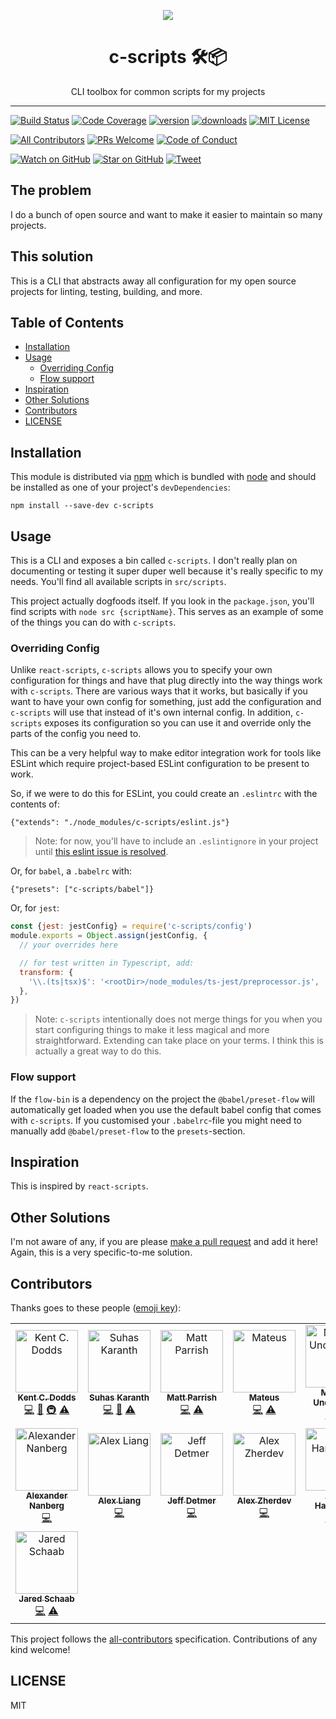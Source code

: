 <p align="center">
  <a href="https://codefund.io/properties/447/visit-sponsor">
    <img src="https://codefund.io/properties/447/sponsor" />
  </a>
</p>

<div align="center">
<h1>c-scripts 🛠📦</h1>

<p>CLI toolbox for common scripts for my projects</p>
</div>

<hr />

[![Build Status][build-badge]][build]
[![Code Coverage][coverage-badge]][coverage]
[![version][version-badge]][package]
[![downloads][downloads-badge]][npmcharts]
[![MIT License][license-badge]][license]

[![All Contributors](https://img.shields.io/badge/all_contributors-15-orange.svg?style=flat-square)](#contributors)
[![PRs Welcome][prs-badge]][prs]
[![Code of Conduct][coc-badge]][coc]

[![Watch on GitHub][github-watch-badge]][github-watch]
[![Star on GitHub][github-star-badge]][github-star]
[![Tweet][twitter-badge]][twitter]

## The problem

I do a bunch of open source and want to make it easier to maintain so many
projects.

## This solution

This is a CLI that abstracts away all configuration for my open source projects
for linting, testing, building, and more.

## Table of Contents

<!-- START doctoc generated TOC please keep comment here to allow auto update -->
<!-- DON'T EDIT THIS SECTION, INSTEAD RE-RUN doctoc TO UPDATE -->

- [Installation](#installation)
- [Usage](#usage)
  - [Overriding Config](#overriding-config)
  - [Flow support](#flow-support)
- [Inspiration](#inspiration)
- [Other Solutions](#other-solutions)
- [Contributors](#contributors)
- [LICENSE](#license)

<!-- END doctoc generated TOC please keep comment here to allow auto update -->

## Installation

This module is distributed via [npm][npm] which is bundled with [node][node] and
should be installed as one of your project's `devDependencies`:

```
npm install --save-dev c-scripts
```

## Usage

This is a CLI and exposes a bin called `c-scripts`. I don't really plan on
documenting or testing it super duper well because it's really specific to my
needs. You'll find all available scripts in `src/scripts`.

This project actually dogfoods itself. If you look in the `package.json`, you'll
find scripts with `node src {scriptName}`. This serves as an example of some
of the things you can do with `c-scripts`.

### Overriding Config

Unlike `react-scripts`, `c-scripts` allows you to specify your own
configuration for things and have that plug directly into the way things work
with `c-scripts`. There are various ways that it works, but basically if you
want to have your own config for something, just add the configuration and
`c-scripts` will use that instead of it's own internal config. In addition,
`c-scripts` exposes its configuration so you can use it and override only
the parts of the config you need to.

This can be a very helpful way to make editor integration work for tools like
ESLint which require project-based ESLint configuration to be present to work.

So, if we were to do this for ESLint, you could create an `.eslintrc` with the
contents of:

```
{"extends": "./node_modules/c-scripts/eslint.js"}
```

> Note: for now, you'll have to include an `.eslintignore` in your project until
> [this eslint issue is resolved](https://github.com/eslint/eslint/issues/9227).

Or, for `babel`, a `.babelrc` with:

```
{"presets": ["c-scripts/babel"]}
```

Or, for `jest`:

```javascript
const {jest: jestConfig} = require('c-scripts/config')
module.exports = Object.assign(jestConfig, {
  // your overrides here

  // for test written in Typescript, add:
  transform: {
    '\\.(ts|tsx)$': '<rootDir>/node_modules/ts-jest/preprocessor.js',
  },
})
```

> Note: `c-scripts` intentionally does not merge things for you when you start
> configuring things to make it less magical and more straightforward. Extending
> can take place on your terms. I think this is actually a great way to do this.

### Flow support

If the `flow-bin` is a dependency on the project the `@babel/preset-flow` will automatically get loaded when you use the default babel config that comes with `c-scripts`. If you customised your `.babelrc`-file you might need to manually add `@babel/preset-flow` to the `presets`-section.

## Inspiration

This is inspired by `react-scripts`.

## Other Solutions

I'm not aware of any, if you are please [make a pull request][prs] and add it
here! Again, this is a very specific-to-me solution.

## Contributors

Thanks goes to these people ([emoji key][emojis]):

<!-- ALL-CONTRIBUTORS-LIST:START - Do not remove or modify this section -->
<!-- prettier-ignore -->
<table>
  <tr>
    <td align="center"><a href="https://kentcdodds.com"><img src="https://avatars.githubusercontent.com/u/1500684?v=3" width="100px;" alt="Kent C. Dodds"/><br /><sub><b>Kent C. Dodds</b></sub></a><br /><a href="https://github.com/kentcdodds/c-scripts/commits?author=kentcdodds" title="Code">💻</a> <a href="https://github.com/kentcdodds/c-scripts/commits?author=kentcdodds" title="Documentation">📖</a> <a href="#infra-kentcdodds" title="Infrastructure (Hosting, Build-Tools, etc)">🚇</a> <a href="https://github.com/kentcdodds/c-scripts/commits?author=kentcdodds" title="Tests">⚠️</a></td>
    <td align="center"><a href="https://github.com/sudo-suhas"><img src="https://avatars2.githubusercontent.com/u/22251956?v=4" width="100px;" alt="Suhas Karanth"/><br /><sub><b>Suhas Karanth</b></sub></a><br /><a href="https://github.com/kentcdodds/c-scripts/commits?author=sudo-suhas" title="Code">💻</a> <a href="https://github.com/kentcdodds/c-scripts/issues?q=author%3Asudo-suhas" title="Bug reports">🐛</a> <a href="https://github.com/kentcdodds/c-scripts/commits?author=sudo-suhas" title="Tests">⚠️</a></td>
    <td align="center"><a href="https://github.com/pbomb"><img src="https://avatars0.githubusercontent.com/u/1402095?v=4" width="100px;" alt="Matt Parrish"/><br /><sub><b>Matt Parrish</b></sub></a><br /><a href="https://github.com/kentcdodds/c-scripts/commits?author=pbomb" title="Code">💻</a> <a href="https://github.com/kentcdodds/c-scripts/commits?author=pbomb" title="Tests">⚠️</a></td>
    <td align="center"><a href="https://github.com/mateuscb"><img src="https://avatars3.githubusercontent.com/u/1319157?v=4" width="100px;" alt="Mateus"/><br /><sub><b>Mateus</b></sub></a><br /><a href="https://github.com/kentcdodds/c-scripts/commits?author=mateuscb" title="Code">💻</a> <a href="https://github.com/kentcdodds/c-scripts/commits?author=mateuscb" title="Tests">⚠️</a></td>
    <td align="center"><a href="http://macklin.underdown.me"><img src="https://avatars1.githubusercontent.com/u/2344137?v=4" width="100px;" alt="Macklin Underdown"/><br /><sub><b>Macklin Underdown</b></sub></a><br /><a href="https://github.com/kentcdodds/c-scripts/commits?author=macklinu" title="Code">💻</a> <a href="https://github.com/kentcdodds/c-scripts/commits?author=macklinu" title="Tests">⚠️</a></td>
    <td align="center"><a href="https://github.com/stereobooster"><img src="https://avatars2.githubusercontent.com/u/179534?v=4" width="100px;" alt="stereobooster"/><br /><sub><b>stereobooster</b></sub></a><br /><a href="https://github.com/kentcdodds/c-scripts/commits?author=stereobooster" title="Code">💻</a> <a href="https://github.com/kentcdodds/c-scripts/commits?author=stereobooster" title="Tests">⚠️</a></td>
    <td align="center"><a href="http://dsds.io"><img src="https://avatars0.githubusercontent.com/u/410792?v=4" width="100px;" alt="Dony Sukardi"/><br /><sub><b>Dony Sukardi</b></sub></a><br /><a href="https://github.com/kentcdodds/c-scripts/issues?q=author%3Adonysukardi" title="Bug reports">🐛</a> <a href="https://github.com/kentcdodds/c-scripts/commits?author=donysukardi" title="Code">💻</a></td>
  </tr>
  <tr>
    <td align="center"><a href="https://alexandernanberg.com"><img src="https://avatars3.githubusercontent.com/u/8997319?v=4" width="100px;" alt="Alexander Nanberg"/><br /><sub><b>Alexander Nanberg</b></sub></a><br /><a href="https://github.com/kentcdodds/c-scripts/commits?author=alexandernanberg" title="Code">💻</a></td>
    <td align="center"><a href="https://github.com/fobbyal"><img src="https://avatars2.githubusercontent.com/u/7818365?v=4" width="100px;" alt="Alex Liang"/><br /><sub><b>Alex Liang</b></sub></a><br /><a href="https://github.com/kentcdodds/c-scripts/commits?author=fobbyal" title="Code">💻</a></td>
    <td align="center"><a href="http://www.jeffdetmer.com"><img src="https://avatars1.githubusercontent.com/u/649578?v=4" width="100px;" alt="Jeff Detmer"/><br /><sub><b>Jeff Detmer</b></sub></a><br /><a href="https://github.com/kentcdodds/c-scripts/commits?author=shellthor" title="Code">💻</a></td>
    <td align="center"><a href="https://twitter.com/endymion_r"><img src="https://avatars3.githubusercontent.com/u/93752?v=4" width="100px;" alt="Alex Zherdev"/><br /><sub><b>Alex Zherdev</b></sub></a><br /><a href="https://github.com/kentcdodds/c-scripts/commits?author=alexzherdev" title="Code">💻</a></td>
    <td align="center"><a href="https://github.com/adamdharrington"><img src="https://avatars0.githubusercontent.com/u/5477801?v=4" width="100px;" alt="Adam Harrington"/><br /><sub><b>Adam Harrington</b></sub></a><br /><a href="https://github.com/kentcdodds/c-scripts/commits?author=adamdharrington" title="Code">💻</a> <a href="https://github.com/kentcdodds/c-scripts/commits?author=adamdharrington" title="Tests">⚠️</a></td>
    <td align="center"><a href="https://afontcu.dev"><img src="https://avatars0.githubusercontent.com/u/9197791?v=4" width="100px;" alt="Adrià Fontcuberta"/><br /><sub><b>Adrià Fontcuberta</b></sub></a><br /><a href="https://github.com/kentcdodds/c-scripts/commits?author=afontcu" title="Code">💻</a></td>
    <td align="center"><a href="https://codefund.io"><img src="https://avatars2.githubusercontent.com/u/12481?v=4" width="100px;" alt="Eric Berry"/><br /><sub><b>Eric Berry</b></sub></a><br /><a href="#fundingFinding-coderberry" title="Funding Finding">🔍</a></td>
  </tr>
  <tr>
    <td align="center"><a href="https://github.com/schaab"><img src="https://avatars0.githubusercontent.com/u/1103255?v=4" width="100px;" alt="Jared Schaab"/><br /><sub><b>Jared Schaab</b></sub></a><br /><a href="https://github.com/kentcdodds/c-scripts/commits?author=schaab" title="Code">💻</a> <a href="https://github.com/kentcdodds/c-scripts/commits?author=schaab" title="Tests">⚠️</a></td>
  </tr>
</table>

<!-- ALL-CONTRIBUTORS-LIST:END -->

This project follows the [all-contributors][all-contributors] specification.
Contributions of any kind welcome!

## LICENSE

MIT

[npm]: https://www.npmjs.com/
[node]: https://nodejs.org
[build-badge]: https://img.shields.io/travis/kentcdodds/c-scripts.svg?style=flat-square
[build]: https://travis-ci.org/kentcdodds/c-scripts
[coverage-badge]: https://img.shields.io/codecov/c/github/kentcdodds/c-scripts.svg?style=flat-square
[coverage]: https://codecov.io/github/kentcdodds/c-scripts
[version-badge]: https://img.shields.io/npm/v/c-scripts.svg?style=flat-square
[package]: https://www.npmjs.com/package/c-scripts
[downloads-badge]: https://img.shields.io/npm/dm/c-scripts.svg?style=flat-square
[npmcharts]: http://npmcharts.com/compare/c-scripts
[license-badge]: https://img.shields.io/npm/l/c-scripts.svg?style=flat-square
[license]: https://github.com/kentcdodds/c-scripts/blob/master/LICENSE
[prs-badge]: https://img.shields.io/badge/PRs-welcome-brightgreen.svg?style=flat-square
[prs]: http://makeapullrequest.com
[donate-badge]: https://img.shields.io/badge/$-support-green.svg?style=flat-square
[coc-badge]: https://img.shields.io/badge/code%20of-conduct-ff69b4.svg?style=flat-square
[coc]: https://github.com/kentcdodds/c-scripts/blob/master/other/CODE_OF_CONDUCT.md
[github-watch-badge]: https://img.shields.io/github/watchers/kentcdodds/c-scripts.svg?style=social
[github-watch]: https://github.com/kentcdodds/c-scripts/watchers
[github-star-badge]: https://img.shields.io/github/stars/kentcdodds/c-scripts.svg?style=social
[github-star]: https://github.com/kentcdodds/c-scripts/stargazers
[twitter]: https://twitter.com/intent/tweet?text=Check%20out%20c-scripts!%20https://github.com/kentcdodds/c-scripts%20%F0%9F%91%8D
[twitter-badge]: https://img.shields.io/twitter/url/https/github.com/kentcdodds/c-scripts.svg?style=social
[emojis]: https://github.com/kentcdodds/all-contributors#emoji-key
[all-contributors]: https://github.com/kentcdodds/all-contributors
